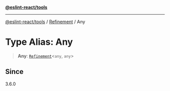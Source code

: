 [**@eslint-react/tools**](../../../README.md)

***

[@eslint-react/tools](../../../README.md) / [Refinement](../README.md) / Any

# Type Alias: Any

> **Any**: [`Refinement`](../../../interfaces/Refinement.md)\<`any`, `any`\>

## Since

3.6.0
